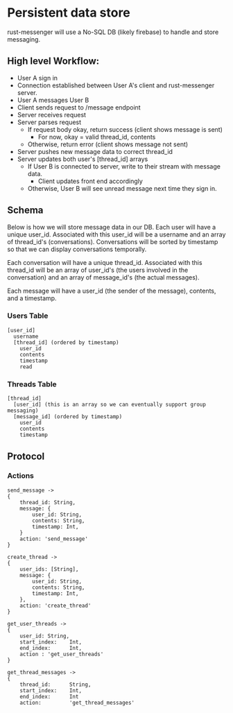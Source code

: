 # Persistent data store

rust-messenger will use a No-SQL DB (likely firebase) to handle and store messaging.


## High level Workflow:

* User A sign in
* Connection established between User A's client and rust-messenger server.
* User A messages User B
* Client sends request to /message endpoint
* Server receives request
* Server parses request
  * If request body okay, return success (client shows message is sent)
    * For now, okay = valid thread_id, contents
  * Otherwise, return error (client shows message not sent)
* Server pushes new message data to correct thread_id
* Server updates both user's [thread_id] arrays
  * If User B is connected to server, write to their stream with message data.
    *   Client updates front end accordingly
  * Otherwise, User B will see unread message next time they sign in.


## Schema

Below is how we will store message data in our DB. Each user will have a unique user_id. Associated with this user_id will be a username and an array of thread_id's (conversations). Conversations will be sorted by timestamp so that we can display conversations temporally.

Each conversation will have a unique thread_id. Associated with this thread_id will be an array of user_id's (the users involved in the conversation) and an array of message_id's (the actual messages).

Each message will have a user_id (the sender of the message), contents, and a timestamp.


### Users Table

```
[user_id]
  username
  [thread_id] (ordered by timestamp)
    user_id
    contents
    timestamp
    read
```
### Threads Table

```
[thread_id]
  [user_id] (this is an array so we can eventually support group messaging)
  [message_id] (ordered by timestamp)
    user_id
    contents
    timestamp
```

## Protocol

### Actions

```
send_message ->
{
    thread_id: String,
    message: {
        user_id: String,
        contents: String,
        timestamp: Int,
    }
    action: 'send_message'
}
```

```
create_thread ->
{
    user_ids: [String],
    message: {
        user_id: String,
        contents: String,
        timestamp: Int,
    },
    action: 'create_thread'
}
```

```
get_user_threads ->
{
    user_id: String,
    start_index:    Int,
    end_index:      Int,
    action : 'get_user_threads'
}
```

```
get_thread_messages ->
{
    thread_id:      String,
    start_index:    Int,
    end_index:      Int
    action:         'get_thread_messages'

```
